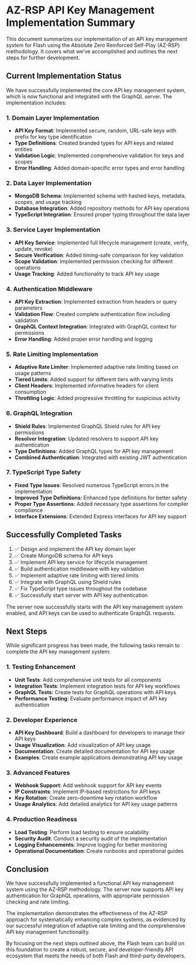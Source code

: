 # AZ-RSP API Key Management Implementation Summary

This document summarizes our implementation of an API key management system for Flash using the Absolute Zero Reinforced Self-Play (AZ-RSP) methodology. It covers what we've accomplished and outlines the next steps for further development.

## Current Implementation Status

We have successfully implemented the core API key management system, which is now functional and integrated with the GraphQL server. The implementation includes:

### 1. Domain Layer Implementation

- **API Key Format**: Implemented secure, random, URL-safe keys with prefix for key type identification
- **Type Definitions**: Created branded types for API keys and related entities
- **Validation Logic**: Implemented comprehensive validation for keys and scopes
- **Error Handling**: Added domain-specific error types and error handling

### 2. Data Layer Implementation

- **MongoDB Schema**: Implemented schema with hashed keys, metadata, scopes, and usage tracking
- **Database Integration**: Added repository methods for API key operations
- **TypeScript Integration**: Ensured proper typing throughout the data layer

### 3. Service Layer Implementation

- **API Key Service**: Implemented full lifecycle management (create, verify, update, revoke)
- **Secure Verification**: Added timing-safe comparison for key validation
- **Scope Validation**: Implemented permission checking for different operations
- **Usage Tracking**: Added functionality to track API key usage

### 4. Authentication Middleware

- **API Key Extraction**: Implemented extraction from headers or query parameters
- **Validation Flow**: Created complete authentication flow including validation
- **GraphQL Context Integration**: Integrated with GraphQL context for permissions
- **Error Handling**: Added proper error handling and logging

### 5. Rate Limiting Implementation

- **Adaptive Rate Limiter**: Implemented adaptive rate limiting based on usage patterns
- **Tiered Limits**: Added support for different tiers with varying limits
- **Client Headers**: Implemented informative headers for client consumption
- **Throttling Logic**: Added progressive throttling for suspicious activity

### 6. GraphQL Integration

- **Shield Rules**: Implemented GraphQL Shield rules for API key permissions
- **Resolver Integration**: Updated resolvers to support API key authentication
- **Type Definitions**: Added GraphQL types for API key management
- **Combined Authentication**: Integrated with existing JWT authentication

### 7. TypeScript Type Safety

- **Fixed Type Issues**: Resolved numerous TypeScript errors in the implementation
- **Improved Type Definitions**: Enhanced type definitions for better safety
- **Proper Type Assertions**: Added necessary type assertions for compiler compliance
- **Interface Extensions**: Extended Express interfaces for API key support

## Successfully Completed Tasks

1. ✅ Design and implement the API key domain layer
2. ✅ Create MongoDB schema for API keys
3. ✅ Implement API key service for lifecycle management
4. ✅ Build authentication middleware with key validation
5. ✅ Implement adaptive rate limiting with tiered limits
6. ✅ Integrate with GraphQL using Shield rules
7. ✅ Fix TypeScript type issues throughout the codebase
8. ✅ Successfully start server with API key authentication

The server now successfully starts with the API key management system enabled, and API keys can be used to authenticate GraphQL requests.

## Next Steps

While significant progress has been made, the following tasks remain to complete the API key management system:

### 1. Testing Enhancement

- **Unit Tests**: Add comprehensive unit tests for all components
- **Integration Tests**: Implement integration tests for API key workflows
- **GraphQL Tests**: Create tests for GraphQL operations with API keys
- **Performance Testing**: Evaluate performance impact of API key authentication

### 2. Developer Experience

- **API Key Dashboard**: Build a dashboard for developers to manage their API keys
- **Usage Visualization**: Add visualization of API key usage
- **Documentation**: Create detailed documentation for API key usage
- **Examples**: Create example applications demonstrating API key usage

### 3. Advanced Features

- **Webhook Support**: Add webhook support for API key events
- **IP Constraints**: Implement IP-based restrictions for API keys
- **Key Rotation**: Create zero-downtime key rotation workflow
- **Usage Analytics**: Add detailed analytics for API key usage patterns

### 4. Production Readiness

- **Load Testing**: Perform load testing to ensure scalability
- **Security Audit**: Conduct a security audit of the implementation
- **Logging Enhancements**: Improve logging for better monitoring
- **Operational Documentation**: Create runbooks and operational guides

## Conclusion

We have successfully implemented a functional API key management system using the AZ-RSP methodology. The server now supports API key authentication for GraphQL operations, with appropriate permission checking and rate limiting.

The implementation demonstrates the effectiveness of the AZ-RSP approach for systematically enhancing complex systems, as evidenced by our successful integration of adaptive rate limiting and the comprehensive API key management functionality.

By focusing on the next steps outlined above, the Flash team can build on this foundation to create a robust, secure, and developer-friendly API ecosystem that meets the needs of both Flash and third-party developers.